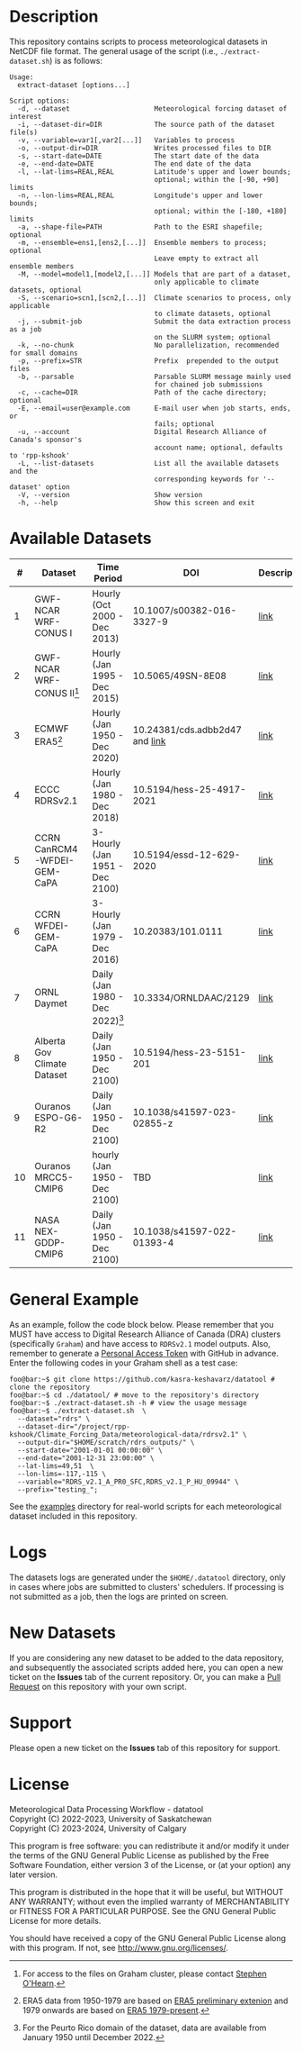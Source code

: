 # Description
This repository contains scripts to process meteorological datasets in NetCDF file format. The general usage of the script (i.e., `./extract-dataset.sh`) is as follows:

```console
Usage:
  extract-dataset [options...]

Script options:
  -d, --dataset                     Meteorological forcing dataset of interest
  -i, --dataset-dir=DIR             The source path of the dataset file(s)
  -v, --variable=var1[,var2[...]]   Variables to process
  -o, --output-dir=DIR              Writes processed files to DIR
  -s, --start-date=DATE             The start date of the data
  -e, --end-date=DATE               The end date of the data
  -l, --lat-lims=REAL,REAL          Latitude's upper and lower bounds;
                                    optional; within the [-90, +90] limits
  -n, --lon-lims=REAL,REAL          Longitude's upper and lower bounds;
                                    optional; within the [-180, +180] limits
  -a, --shape-file=PATH             Path to the ESRI shapefile; optional
  -m, --ensemble=ens1,[ens2,[...]]  Ensemble members to process; optional
                                    Leave empty to extract all ensemble members
  -M, --model=model1,[model2,[...]] Models that are part of a dataset,
                                    only applicable to climate datasets, optional
  -S, --scenario=scn1,[scn2,[...]]  Climate scenarios to process, only applicable
                                    to climate datasets, optional
  -j, --submit-job                  Submit the data extraction process as a job
                                    on the SLURM system; optional
  -k, --no-chunk                    No parallelization, recommended for small domains
  -p, --prefix=STR                  Prefix  prepended to the output files
  -b, --parsable                    Parsable SLURM message mainly used
                                    for chained job submissions
  -c, --cache=DIR                   Path of the cache directory; optional
  -E, --email=user@example.com      E-mail user when job starts, ends, or               
                                    fails; optional
  -u, --account                     Digital Research Alliance of Canada's sponsor's
                                    account name; optional, defaults to 'rpp-kshook' 
  -L, --list-datasets               List all the available datasets and the
                                    corresponding keywords for '--dataset' option
  -V, --version                     Show version 
  -h, --help                        Show this screen and exit

```
# Available Datasets
|# |Dataset                    |Time Period                     |DOI                       |Description                          |
|--|---------------------------|--------------------------------|--------------------------|-------------------------------------|
|1 |GWF-NCAR WRF-CONUS I       |Hourly (Oct 2000 - Dec 2013)    |10.1007/s00382-016-3327-9 |[link](./scripts/conus_i)            |
|2 |GWF-NCAR WRF-CONUS II[^1]  |Hourly (Jan 1995 - Dec 2015)    |10.5065/49SN-8E08         |[link](./scripts/conus_ii)           |
|3 |ECMWF ERA5[^2]             |Hourly (Jan 1950 - Dec 2020)    |10.24381/cds.adbb2d47 and [link](https://cds.climate.copernicus.eu/cdsapp#!/dataset/reanalysis-era5-single-levels-preliminary-back-extension?tab=overview)|[link](./scripts/era5)|
|4 |ECCC RDRSv2.1              |Hourly (Jan 1980 - Dec 2018)    |10.5194/hess-25-4917-2021 |[link](./scripts/eccc-rdrs)          |
|5 |CCRN CanRCM4-WFDEI-GEM-CaPA|3-Hourly (Jan 1951 - Dec 2100)  |10.5194/essd-12-629-2020  |[link](./scripts/ccrn-canrcm4_wfdei_gem_capa)|
|6 |CCRN WFDEI-GEM-CaPA        |3-Hourly (Jan 1979 - Dec 2016)  |10.20383/101.0111         |[link](./scripts/ccrn-wfdei_gem_capa)|
|7 |ORNL Daymet                |Daily (Jan 1980 - Dec 2022)[^3] |10.3334/ORNLDAAC/2129     |[link](./scripts/ornl-daymet)        |
|8 |Alberta Gov Climate Dataset|Daily (Jan 1950 - Dec 2100)     |10.5194/hess-23-5151-201  |[link](./scripts/ab-gov)             |
|9 |Ouranos ESPO-G6-R2         |Daily (Jan 1950 - Dec 2100)     |10.1038/s41597-023-02855-z|[link](./scripts/ouranos-espo-g6-r2) |
|10|Ouranos MRCC5-CMIP6        |hourly (Jan 1950 - Dec 2100)    |TBD                       |[link](./scripts/ouranos-mrcc5-cmip6)|
|11|NASA NEX-GDDP-CMIP6        |Daily (Jan 1950 - Dec 2100)     |10.1038/s41597-022-01393-4|[link](./scripts/nasa-nex-gddp-cmip6)|

[^1]: For access to the files on Graham cluster, please contact [Stephen O'Hearn](mailto:sdo124@mail.usask.ca).
[^2]: ERA5 data from 1950-1979 are based on [ERA5 preliminary extenion](https://cds.climate.copernicus.eu/cdsapp#!/dataset/reanalysis-era5-single-levels-preliminary-back-extension?tab=overview) and 1979 onwards are based on [ERA5 1979-present](https://doi.org/10.24381/cds.adbb2d47).
[^3]: For the Peurto Rico domain of the dataset, data are available from January 1950 until December 2022.
[^4]: Data is not publicly available yet. DOI is to be determined once the relevant paper is published.

# General Example 
As an example, follow the code block below. Please remember that you MUST have access to Digital Research Alliance of Canada (DRA) clusters (specifically `Graham`) and have access to `RDRSv2.1` model outputs. Also, remember to generate a [Personal Access Token](https://docs.github.com/en/authentication/keeping-your-account-and-data-secure/creating-a-personal-access-token) with GitHub in advance. Enter the following codes in your Graham shell as a test case:

```console
foo@bar:~$ git clone https://github.com/kasra-keshavarz/datatool # clone the repository
foo@bar:~$ cd ./datatool/ # move to the repository's directory
foo@bar:~$ ./extract-dataset.sh -h # view the usage message
foo@bar:~$ ./extract-dataset.sh  \
  --dataset="rdrs" \
  --dataset-dir="/project/rpp-kshook/Climate_Forcing_Data/meteorological-data/rdrsv2.1" \
  --output-dir="$HOME/scratch/rdrs_outputs/" \
  --start-date="2001-01-01 00:00:00" \
  --end-date="2001-12-31 23:00:00" \
  --lat-lims=49,51  \
  --lon-lims=-117,-115 \
  --variable="RDRS_v2.1_A_PR0_SFC,RDRS_v2.1_P_HU_09944" \
  --prefix="testing_";
```
See the [examples](./examples) directory for real-world scripts for each meteorological dataset included in this repository.

# Logs
The datasets logs are generated under the `$HOME/.datatool` directory,
only in cases where jobs are submitted to clusters' schedulers. If
processing is not submitted as a job, then the logs are printed on screen.

# New Datasets
If you are considering any new dataset to be added to the data
repository, and subsequently the associated scripts added here,
you can open a new ticket on the **Issues** tab of the current
repository. Or, you can make a 
[Pull Request](https://docs.github.com/en/pull-requests/collaborating-with-pull-requests/proposing-changes-to-your-work-with-pull-requests/creating-a-pull-request)
on this repository with your own script.

# Support
Please open a new ticket on the **Issues** tab of this repository for
support.

# License
Meteorological Data Processing Workflow - datatool <br>
Copyright (C) 2022-2023, University of Saskatchewan<br>
Copyright (C) 2023-2024, University of Calgary<br>

This program is free software: you can redistribute it and/or modify
it under the terms of the GNU General Public License as published by
the Free Software Foundation, either version 3 of the License, or
(at your option) any later version.

This program is distributed in the hope that it will be useful,
but WITHOUT ANY WARRANTY; without even the implied warranty of
MERCHANTABILITY or FITNESS FOR A PARTICULAR PURPOSE.  See the
GNU General Public License for more details.

You should have received a copy of the GNU General Public License
along with this program.  If not, see <http://www.gnu.org/licenses/>.

